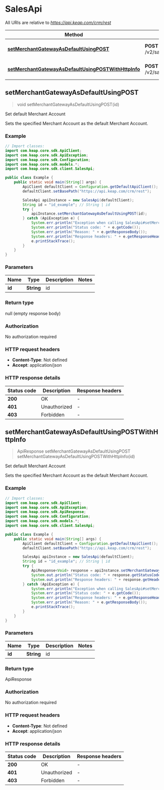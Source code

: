 # SalesApi

All URIs are relative to *https://api.keap.com/crm/rest*

| Method | HTTP request | Description |
|------------- | ------------- | -------------|
| [**setMerchantGatewayAsDefaultUsingPOST**](SalesApi.md#setMerchantGatewayAsDefaultUsingPOST) | **POST** /v2/sales/merchants/{id}:setDefault | Set default Merchant Account |
| [**setMerchantGatewayAsDefaultUsingPOSTWithHttpInfo**](SalesApi.md#setMerchantGatewayAsDefaultUsingPOSTWithHttpInfo) | **POST** /v2/sales/merchants/{id}:setDefault | Set default Merchant Account |



## setMerchantGatewayAsDefaultUsingPOST

> void setMerchantGatewayAsDefaultUsingPOST(id)

Set default Merchant Account

Sets the specified Merchant Account as the default Merchant Account.

### Example

```java
// Import classes:
import com.keap.core.sdk.ApiClient;
import com.keap.core.sdk.ApiException;
import com.keap.core.sdk.Configuration;
import com.keap.core.sdk.models.*;
import com.keap.core.sdk.client.SalesApi;

public class Example {
    public static void main(String[] args) {
        ApiClient defaultClient = Configuration.getDefaultApiClient();
        defaultClient.setBasePath("https://api.keap.com/crm/rest");

        SalesApi apiInstance = new SalesApi(defaultClient);
        String id = "id_example"; // String | id
        try {
            apiInstance.setMerchantGatewayAsDefaultUsingPOST(id);
        } catch (ApiException e) {
            System.err.println("Exception when calling SalesApi#setMerchantGatewayAsDefaultUsingPOST");
            System.err.println("Status code: " + e.getCode());
            System.err.println("Reason: " + e.getResponseBody());
            System.err.println("Response headers: " + e.getResponseHeaders());
            e.printStackTrace();
        }
    }
}
```

### Parameters


| Name | Type | Description  | Notes |
|------------- | ------------- | ------------- | -------------|
| **id** | **String**| id | |

### Return type


null (empty response body)

### Authorization

No authorization required

### HTTP request headers

- **Content-Type**: Not defined
- **Accept**: application/json

### HTTP response details
| Status code | Description | Response headers |
|-------------|-------------|------------------|
| **200** | OK |  -  |
| **401** | Unauthorized |  -  |
| **403** | Forbidden |  -  |

## setMerchantGatewayAsDefaultUsingPOSTWithHttpInfo

> ApiResponse<Void> setMerchantGatewayAsDefaultUsingPOST setMerchantGatewayAsDefaultUsingPOSTWithHttpInfo(id)

Set default Merchant Account

Sets the specified Merchant Account as the default Merchant Account.

### Example

```java
// Import classes:
import com.keap.core.sdk.ApiClient;
import com.keap.core.sdk.ApiException;
import com.keap.core.sdk.ApiResponse;
import com.keap.core.sdk.Configuration;
import com.keap.core.sdk.models.*;
import com.keap.core.sdk.client.SalesApi;

public class Example {
    public static void main(String[] args) {
        ApiClient defaultClient = Configuration.getDefaultApiClient();
        defaultClient.setBasePath("https://api.keap.com/crm/rest");

        SalesApi apiInstance = new SalesApi(defaultClient);
        String id = "id_example"; // String | id
        try {
            ApiResponse<Void> response = apiInstance.setMerchantGatewayAsDefaultUsingPOSTWithHttpInfo(id);
            System.out.println("Status code: " + response.getStatusCode());
            System.out.println("Response headers: " + response.getHeaders());
        } catch (ApiException e) {
            System.err.println("Exception when calling SalesApi#setMerchantGatewayAsDefaultUsingPOST");
            System.err.println("Status code: " + e.getCode());
            System.err.println("Response headers: " + e.getResponseHeaders());
            System.err.println("Reason: " + e.getResponseBody());
            e.printStackTrace();
        }
    }
}
```

### Parameters


| Name | Type | Description  | Notes |
|------------- | ------------- | ------------- | -------------|
| **id** | **String**| id | |

### Return type


ApiResponse<Void>

### Authorization

No authorization required

### HTTP request headers

- **Content-Type**: Not defined
- **Accept**: application/json

### HTTP response details
| Status code | Description | Response headers |
|-------------|-------------|------------------|
| **200** | OK |  -  |
| **401** | Unauthorized |  -  |
| **403** | Forbidden |  -  |


